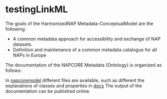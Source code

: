 # testingLinkML

The goals of the HarmonisedNAP Metadata-ConceptualModel are the following:

- A common metadata approach for accessibility and exchange of NAP datasets.
- Definition and maintenance of a common metadata catalogue for all NAPs in Europe

The documentation of the NAPCORE Metadata (Ontology) is organized as follows:

In [napcoremodel](https://github.com/lcomet/testingLinkML/tree/main/model/schema/napcoremodel) different files are available, such as different the explanations of classes and properties in [docs](https://github.com/lcomet/testingLinkML/tree/main/model/schema/napcoremodel/docs)
The output of the documentation can be published online.


